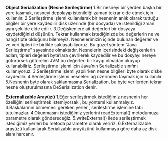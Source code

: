 ****Object Serialization (Nesne Serileştirme)****
1.Bir nesneyi bir yerden başka bir yere taşımak, nesneyi depolayıp istenildiği zaman tekrar elde etmek için kullanılır.
2.Serileştirme işlemi kullanılarak  bir nesnenin anlık olarak tuttuğu bilgiler bir yere kaydedilir disk üzerinde (bir dosyada) ve istenildiği zman aynı şekilde elde edilir.
3.Değişkenlere ait değerleri bir dosyaya kaydetdiğinizi düşünün. Tekrar kullanmak istediğinizde bu değerlerin ne ve hangi tipte olduğunu bilemeyiz.
  Nesnelerimizin içinde bulunan değerler ve ve veri tipleri ile birlikte saklayabiliyoruz.
  Bu güzel yöntem “Java Serileştirme” sayesinde olmaktadır.
  Nesnelerin içerisindeki değişkenlerin adları, tipleri değeleri byte’lara çevrilerek kaydedilir ve bu dosyayı nereye götürürsek götürelim JVM bu değerleri bir kayıp olmadan okuyup kullanabiliriz.
  Serileştirme işlemi için Java’nın Serializable sınıfını kullanıyoruz.
3.Serileştirme işlemi yapılırken nesne bilgileri byte olarak diske kaydedilir.
4.Serileştirme işlemi nesneleri ağ üzerinden taşımak için kullanılır.
5.Nesnenin byte olarak saklanmasına Serialization, bu byte verilerden tekrar nesne oluşturulmasına DeSerialization denir.

****Externalizable Arayüzü****
1.Eğer serileştirmek istediğimiz nesnenin her özelliğini serileştirmek istemiyorsak , bu yöntemi kullanmalıyız.
3.Başkalarının bilmemesi gereken yerler , serileştirme işlemine tabi tutulmazlar.
4.Okunmasını istediğimiz yerlerini readExternal() metodumuza parametre olarak göndereceğiz.
5.writeExternal() ilede serileştirmek istediğimiz yerleri bu metoda parametre olarak veririz.
6.Externalizable arayüzü kullanılarak Serializable arayüzünü kullanmaya  göre daha az disk alanı harcanır.



